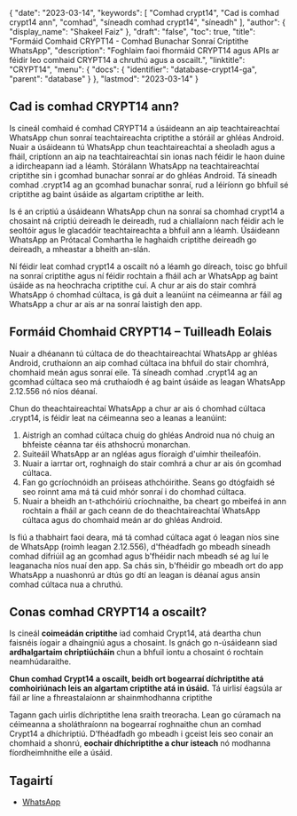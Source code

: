 {
  "date": "2023-03-14",
  "keywords": [
"Comhad crypt14",
"Cad is comhad crypt14 ann",
"comhad",
"síneadh comhad crypt14",
"síneadh"
],
  "author": {
    "display_name": "Shakeel Faiz"
},
  "draft": "false",
  "toc": true,
  "title": "Formáid Comhaid CRYPT14 - Comhad Bunachar Sonraí Criptithe WhatsApp",
  "description": "Foghlaim faoi fhormáid CRYPT14 agus APIs ar féidir leo comhaid CRYPT14 a chruthú agus a oscailt.",
  "linktitle": "CRYPT14",
  "menu": {
    "docs": {
      "identifier": "database-crypt14-ga",
      "parent": "database"
}
},
  "lastmod": "2023-03-14"
}

## Cad is comhad CRYPT14 ann?

Is cineál comhaid é comhad CRYPT14 a úsáideann an aip teachtaireachtaí WhatsApp chun sonraí teachtaireachta criptithe a stóráil ar ghléas Android. Nuair a úsáideann tú WhatsApp chun teachtaireachtaí a sheoladh agus a fháil, criptíonn an aip na teachtaireachtaí sin ionas nach féidir le haon duine a idircheapann iad a léamh. Stórálann WhatsApp na teachtaireachtaí criptithe sin i gcomhad bunachar sonraí ar do ghléas Android. Tá síneadh comhad .crypt14 ag an gcomhad bunachar sonraí, rud a léiríonn go bhfuil sé criptithe ag baint úsáide as algartam criptithe ar leith.

Is é an criptiú a úsáideann WhatsApp chun na sonraí sa chomhad crypt14 a chosaint ná criptiú deireadh le deireadh, rud a chiallaíonn nach féidir ach le seoltóir agus le glacadóir teachtaireachta a bhfuil ann a léamh. Úsáideann WhatsApp an Prótacal Comhartha le haghaidh criptithe deireadh go deireadh, a mheastar a bheith an-slán.

Ní féidir leat comhad crypt14 a oscailt nó a léamh go díreach, toisc go bhfuil na sonraí criptithe agus ní féidir rochtain a fháil ach ar WhatsApp ag baint úsáide as na heochracha criptithe cuí. A chur ar ais do stair comhrá WhatsApp ó chomhad cúltaca, is gá duit a leanúint na céimeanna ar fáil ag WhatsApp a chur ar ais ar na sonraí laistigh den app.

## Formáid Chomhaid CRYPT14 – Tuilleadh Eolais

Nuair a dhéanann tú cúltaca de do theachtaireachtaí WhatsApp ar ghléas Android, cruthaíonn an aip comhad cúltaca ina bhfuil do stair chomhrá, chomhaid meán agus sonraí eile. Tá síneadh comhad .crypt14 ag an gcomhad cúltaca seo má cruthaíodh é ag baint úsáide as leagan WhatsApp 2.12.556 nó níos déanaí.

Chun do theachtaireachtaí WhatsApp a chur ar ais ó chomhad cúltaca .crypt14, is féidir leat na céimeanna seo a leanas a leanúint:

1. Aistrigh an comhad cúltaca chuig do ghléas Android nua nó chuig an bhfeiste céanna tar éis athshocrú monarchan.
2. Suiteáil WhatsApp ar an ngléas agus fíoraigh d'uimhir theileafóin.
3. Nuair a iarrtar ort, roghnaigh do stair comhrá a chur ar ais ón gcomhad cúltaca.
4. Fan go gcríochnóidh an próiseas athchóirithe. Seans go dtógfaidh sé seo roinnt ama má tá cuid mhór sonraí i do chomhad cúltaca.
5. Nuair a bheidh an t-athchóiriú críochnaithe, ba cheart go mbeifeá in ann rochtain a fháil ar gach ceann de do theachtaireachtaí WhatsApp cúltaca agus do chomhaid meán ar do ghléas Android.

Is fiú a thabhairt faoi deara, má tá comhad cúltaca agat ó leagan níos sine de WhatsApp (roimh leagan 2.12.556), d'fhéadfadh go mbeadh síneadh comhad difriúil ag an gcomhad agus b'fhéidir nach mbeadh sé ag luí le leaganacha níos nuaí den app. Sa chás sin, b'fhéidir go mbeadh ort do app WhatsApp a nuashonrú ar dtús go dtí an leagan is déanaí agus ansin comhad cúltaca nua a chruthú.

## Conas comhad CRYPT14 a oscailt?

Is cineál **coimeádán criptithe** iad comhaid Crypt14, atá deartha chun faisnéis íogair a dhaingniú agus a chosaint. Is gnách go n-úsáideann siad **ardhalgartaim chriptiúcháin** chun a bhfuil iontu a chosaint ó rochtain neamhúdaraithe.

**Chun comhad Crypt14 a oscailt, beidh ort bogearraí díchriptithe atá comhoiriúnach leis an algartam criptithe atá in úsáid.** Tá uirlisí éagsúla ar fáil ar líne a fhreastalaíonn ar shainmhodhanna criptithe

Tagann gach uirlis díchriptithe lena sraith treoracha. Lean go cúramach na céimeanna a sholáthraíonn na bogearraí roghnaithe chun an comhad Crypt14 a dhíchriptiú. D’fhéadfadh go mbeadh i gceist leis seo conair an chomhaid a shonrú, **eochair dhíchriptithe a chur isteach** nó modhanna fíordheimhnithe eile a úsáid.


## Tagairtí
* [WhatsApp](https://ga.wikipedia.org/wiki/WhatsApp)


